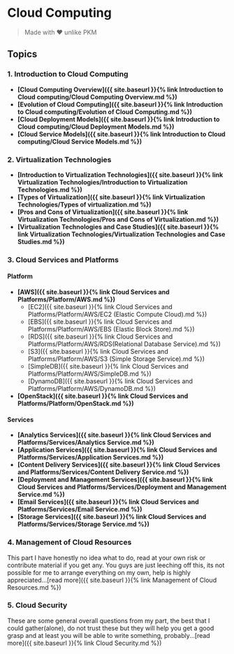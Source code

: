 # Cloud Computing
> Made with ♥️ unlike PKM

## Topics

### 1. Introduction to Cloud Computing

- **[Cloud Computing Overview]({{ site.baseurl }}{% link Introduction to Cloud computing/Cloud Computing Overview.md %})**
- **[Evolution of Cloud Computing]({{ site.baseurl }}{% link Introduction to Cloud computing/Evolution of Cloud Computing.md %})**
- **[Cloud Deployment Models]({{ site.baseurl }}{% link Introduction to Cloud computing/Cloud Deployment Models.md %})**
- **[Cloud Service Models]({{ site.baseurl }}{% link Introduction to Cloud computing/Cloud Service Models.md %})**

### 2. Virtualization Technologies

- **[Introduction to Virtualization Technologies]({{ site.baseurl }}{% link Virtualization Technologies/Introduction to Virtualization Technologies.md %})**
- **[Types of Virtualization]({{ site.baseurl }}{% link Virtualization Technologies/Types of virtualization.md %})**
- **[Pros and Cons of Virtualization]({{ site.baseurl }}{% link Virtualization Technologies/Pros and Cons of Virtualization.md %})**
- **[Virtualization Technologies and Case Studies]({{ site.baseurl }}{% link Virtualization Technologies/Virtualization Technologies and Case Studies.md %})**

### 3. Cloud Services and Platforms

#### Platform

- **[AWS]({{ site.baseurl }}{% link Cloud Services and Platforms/Platform/AWS.md %})**
    - [EC2]({{ site.baseurl }}{% link Cloud Services and Platforms/Platform/AWS/EC2 (Elastic Compute Cloud).md %})
    - [EBS]({{ site.baseurl }}{% link Cloud Services and Platforms/Platform/AWS/EBS (Elastic Block Store).md %})
    - [RDS]({{ site.baseurl }}{% link Cloud Services and Platforms/Platform/AWS/RDS(Relational Database Service).md %})
    - [S3]({{ site.baseurl }}{% link Cloud Services and Platforms/Platform/AWS/S3 (Simple Storage Service).md %})
    - [SimpleDB]({{ site.baseurl }}{% link Cloud Services and Platforms/Platform/AWS/SimpleDB.md %})
    - [DynamoDB]({{ site.baseurl }}{% link Cloud Services and Platforms/Platform/AWS/DynamoDB.md %})
- **[OpenStack]({{ site.baseurl }}{% link Cloud Services and Platforms/Platform/OpenStack.md %})**

#### Services

- **[Analytics Services]({{ site.baseurl }}{% link Cloud Services and Platforms/Services/Analytics Service.md %})**
- **[Application Services]({{ site.baseurl }}{% link Cloud Services and Platforms/Services/Application Services.md %})**
- **[Content Delivery Services]({{ site.baseurl }}{% link Cloud Services and Platforms/Services/Content Delivery Service.md %})**
- **[Deployment and Management Services]({{ site.baseurl }}{% link Cloud Services and Platforms/Services/Deployment and Management Service.md %})**
- **[Email Services]({{ site.baseurl }}{% link Cloud Services and Platforms/Services/Email Service.md %})**
- **[Storage Services]({{ site.baseurl }}{% link Cloud Services and Platforms/Services/Storage Service.md %})**

### 4. Management of Cloud Resources

This part I have honestly no idea what to do, read at your own risk or contribute material if you get any. You guys are just leeching off this, its not possible for me to arrange everything on my own, help is highly appreciated...[read more]({{ site.baseurl }}{% link Management of Cloud Resources.md %})

### 5. Cloud Security

These are some general overall questions from my part, the best that I could gather(alone), do not trust these but they will help you get a good grasp and at least you will be able to write something, probably...[read more]({{ site.baseurl }}{% link Cloud Security.md %})
